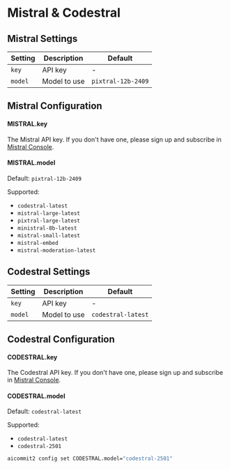 # Mistral & Codestral

## Mistral Settings

| Setting  | Description      | Default            |
|----------|------------------|--------------------|
| `key`    | API key          | -                  |
| `model`  | Model to use     | `pixtral-12b-2409` |

## Mistral Configuration

#### MISTRAL.key

The Mistral API key. If you don't have one, please sign up and subscribe in [Mistral Console](https://console.mistral.ai/).

#### MISTRAL.model

Default: `pixtral-12b-2409`

Supported:
- `codestral-latest`
- `mistral-large-latest`
- `pixtral-large-latest`
- `ministral-8b-latest`
- `mistral-small-latest`
- `mistral-embed`
- `mistral-moderation-latest`

## Codestral Settings

| Setting | Description      | Default            |
|---------|------------------|--------------------|
| `key`   | API key          | -                  |
| `model` | Model to use     | `codestral-latest` |

## Codestral Configuration

#### CODESTRAL.key

The Codestral API key. If you don't have one, please sign up and subscribe in [Mistral Console](https://console.mistral.ai/codestral).

#### CODESTRAL.model

Default: `codestral-latest`

Supported:
- `codestral-latest`
- `codestral-2501`

```sh
aicommit2 config set CODESTRAL.model="codestral-2501"
```
